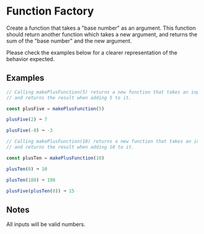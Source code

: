 # Function Factory

Create a function that takes a "base number" as an argument. This function should return another function which takes a new argument, and returns the sum of the "base number" and the new argument.

Please check the examples below for a clearer representation of the behavior expected.

## Examples

```javascript
// Calling makePlusFunction(5) returns a new function that takes an input,
// and returns the result when adding 5 to it.

const plusFive = makePlusFunction(5)

plusFive(2) ➞ 7

plusFive(-8) ➞ -3

// Calling makePlusFunction(10) returns a new function that takes an input,
// and returns the result when adding 10 to it.

const plusTen = makePlusFunction(10)

plusTen(0) ➞ 10

plusTen(188) ➞ 198

plusFive(plusTen(0)) ➞ 15
```

## Notes

All inputs will be valid numbers.
